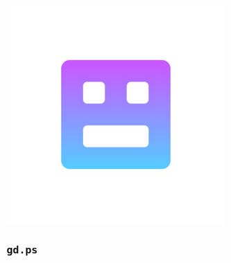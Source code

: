 [![Image]][gd.ps]

# `gd.ps`

[gd.ps]: https://gdps.app/
[Image]: https://github.com/GDPSApp/gd.ps/blob/main/gd.ps.svg?raw=true

